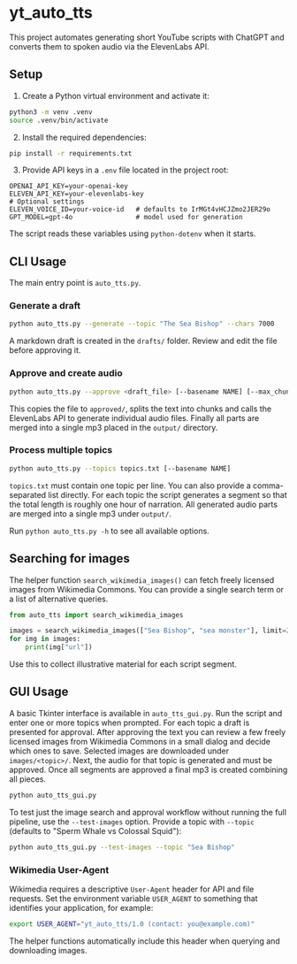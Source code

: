 # yt_auto_tts

This project automates generating short YouTube scripts with ChatGPT and
converts them to spoken audio via the ElevenLabs API.

## Setup

1. Create a Python virtual environment and activate it:

```bash
python3 -m venv .venv
source .venv/bin/activate
```

2. Install the required dependencies:

```bash
pip install -r requirements.txt
```

3. Provide API keys in a `.env` file located in the project root:

```dotenv
OPENAI_API_KEY=your-openai-key
ELEVEN_API_KEY=your-elevenlabs-key
# Optional settings
ELEVEN_VOICE_ID=your-voice-id   # defaults to IrMGt4vHCJZmo2JER29o
GPT_MODEL=gpt-4o                # model used for generation
```

The script reads these variables using `python-dotenv` when it starts.

## CLI Usage

The main entry point is `auto_tts.py`.

### Generate a draft

```bash
python auto_tts.py --generate --topic "The Sea Bishop" --chars 7000
```

A markdown draft is created in the `drafts/` folder. Review and edit the
file before approving it.

### Approve and create audio

```bash
python auto_tts.py --approve <draft_file> [--basename NAME] [--max_chunk 2500]
```

This copies the file to `approved/`, splits the text into chunks and calls
the ElevenLabs API to generate individual audio files. Finally all parts are
merged into a single mp3 placed in the `output/` directory.

### Process multiple topics

```bash
python auto_tts.py --topics topics.txt [--basename NAME]
```

`topics.txt` must contain one topic per line. You can also provide a
comma-separated list directly. For each topic the script generates a segment so
that the total length is roughly one hour of narration. All generated audio
parts are merged into a single mp3 under `output/`.

Run `python auto_tts.py -h` to see all available options.

## Searching for images

The helper function `search_wikimedia_images()` can fetch freely licensed
images from Wikimedia Commons. You can provide a single search term or a list
of alternative queries.

```python
from auto_tts import search_wikimedia_images

images = search_wikimedia_images(["Sea Bishop", "sea monster"], limit=2)
for img in images:
    print(img["url"])
```

Use this to collect illustrative material for each script segment.


## GUI Usage

A basic Tkinter interface is available in `auto_tts_gui.py`. Run the script
and enter one or more topics when prompted. For each topic a draft is
presented for approval. After approving the text you can review a few freely
licensed images from Wikimedia Commons in a small dialog and decide which ones
to save. Selected images are downloaded under `images/<topic>/`. Next, the
audio for that topic is generated and must be approved. Once all segments are
approved a final mp3 is created combining all pieces.

```bash
python auto_tts_gui.py
```

To test just the image search and approval workflow without running the
full pipeline, use the `--test-images` option. Provide a topic with
`--topic` (defaults to "Sperm Whale vs Colossal Squid"):

```bash
python auto_tts_gui.py --test-images --topic "Sea Bishop"
```

### Wikimedia User-Agent

Wikimedia requires a descriptive `User-Agent` header for API and file requests.
Set the environment variable `USER_AGENT` to something that identifies your
application, for example:

```bash
export USER_AGENT="yt_auto_tts/1.0 (contact: you@example.com)"
```

The helper functions automatically include this header when querying and
downloading images.
